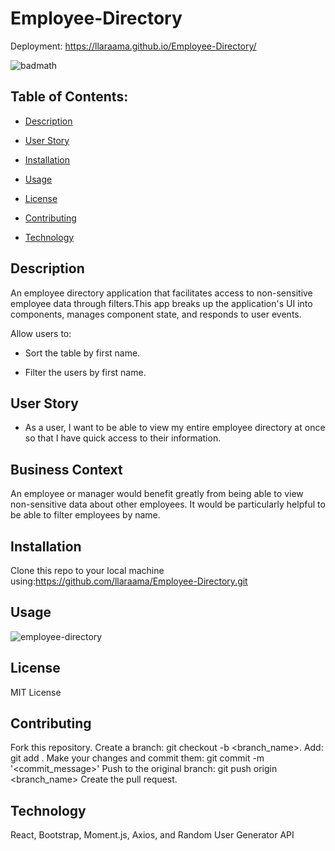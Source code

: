 # Employee-Directory
Deployment: https://llaraama.github.io/Employee-Directory/

![badmath](https://img.shields.io/github/languages/top/llaraama/Employee-Directory)

## Table of Contents:
  * [Description](#Description)
 
  * [User Story](#User-Story)
  
  * [Installation](#Installation)

  * [Usage](#Usage)

  * [License](#License)

  * [Contributing](#Contributing)

  * [Technology](#Technology)
  
## Description
An employee directory application that facilitates access to non-sensitive employee data through filters.This app breaks up the application's UI into components, manages component state, and responds to user events.

Allow users to:
  * Sort the table by first name.

  * Filter the users by first name.
  
## User Story

* As a user, I want to be able to view my entire employee directory at once so that I have quick access to their information.

## Business Context

An employee or manager would benefit greatly from being able to view non-sensitive data about other employees. It would be particularly helpful to be able to filter employees by name.

## Installation
Clone this repo to your local machine using:https://github.com/llaraama/Employee-Directory.git

## Usage
![employee-directory](https://user-images.githubusercontent.com/62354759/94473831-bcdb1d80-019a-11eb-9129-2056294d54a0.gif)

## License
MIT License

## Contributing
Fork this repository. Create a branch: git checkout -b <branch_name>. Add: git add . Make your changes and commit them: git commit -m '<commit_message>' Push to the original branch: git push origin <branch_name> Create the pull request.

## Technology 
React, Bootstrap, Moment.js, Axios, and Random User Generator API
